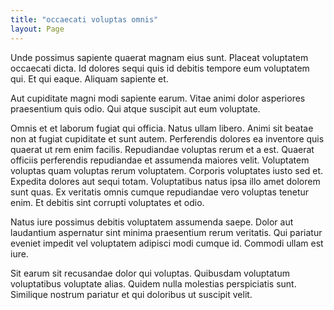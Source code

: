 ```yaml
---
title: "occaecati voluptas omnis"
layout: Page
---
```

Unde possimus sapiente quaerat magnam eius sunt. Placeat voluptatem occaecati dicta. Id dolores sequi quis id debitis tempore eum voluptatem qui. Et qui eaque. Aliquam sapiente et.
 Aut cupiditate magni modi sapiente earum. Vitae animi dolor asperiores praesentium quis odio. Qui atque suscipit aut eum voluptate.
 Omnis et et laborum fugiat qui officia. Natus ullam libero. Animi sit beatae non at fugiat cupiditate et sunt autem. Perferendis dolores ea inventore quis quaerat ut rem enim facilis. Repudiandae voluptas rerum et a est. Quaerat officiis perferendis repudiandae et assumenda maiores velit.
Voluptatem voluptas quam voluptas rerum voluptatem. Corporis voluptates iusto sed et. Expedita dolores aut sequi totam. Voluptatibus natus ipsa illo amet dolorem sunt quas. Ex veritatis omnis cumque repudiandae vero voluptas tenetur enim. Et debitis sint corrupti voluptates et odio.
 Natus iure possimus debitis voluptatem assumenda saepe. Dolor aut laudantium aspernatur sint minima praesentium rerum veritatis. Qui pariatur eveniet impedit vel voluptatem adipisci modi cumque id. Commodi ullam est iure.
 Sit earum sit recusandae dolor qui voluptas. Quibusdam voluptatum voluptatibus voluptate alias. Quidem nulla molestias perspiciatis sunt. Similique nostrum pariatur et qui doloribus ut suscipit velit.
